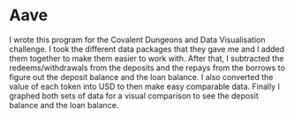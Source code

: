# Aave

I wrote this program for the Covalent Dungeons and Data Visualisation challenge. 
I took the different data packages that they gave me and I added them together to make them easier to work with. 
After that, I subtracted the redeems/withdrawals from the deposits and the repays from the borrows to figure out the deposit balance and the loan balance. 
I also converted the value of each token into USD to then make easy comparable data. 
Finally I graphed both sets of data for a visual comparison to see the deposit balance and the loan balance.
